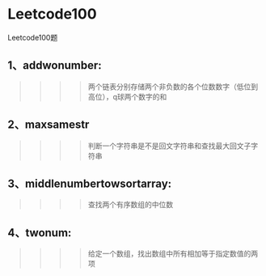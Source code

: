 # Leetcode100
Leetcode100题


## 1、addwonumber:
>>>>两个链表分别存储两个非负数的各个位数数字（低位到高位），q球两个数字的和
## 2、maxsamestr
>>>>判断一个字符串是不是回文字符串和查找最大回文子字符串
## 3、middlenumbertowsortarray:
>>>>查找两个有序数组的中位数
## 4、twonum:
>>>>给定一个数组，找出数组中所有相加等于指定数值的两项